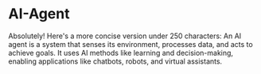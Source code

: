 # AI-Agent
Absolutely! Here's a more concise version under 250 characters:  An AI agent is a system that senses its environment, processes data, and acts to achieve goals. It uses AI methods like learning and decision-making, enabling applications like chatbots, robots, and virtual assistants.
